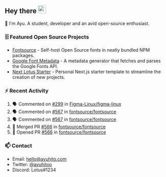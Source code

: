 ## Hey there <img src="https://media.giphy.com/media/hvRJCLFzcasrR4ia7z/giphy.gif" width="25" height="25">

📝 I'm Ayu. A student, developer and an avid open-source enthusiast.

### 🗄 Featured Open Source Projects

- [Fontsource](https://github.com/fontsource/fontsource) - Self-host Open Source fonts in neatly bundled NPM packages.
- [Google Font Metadata](https://github.com/fontsource/google-font-metadata) - A metadata generator that fetches and parses the Google Fonts API.
- [Next Lotus Starter](https://github.com/DecliningLotus/next-lotus-starter) - Personal Next.js starter template to streamline the creation of new projects.

### ⚡ Recent Activity

<!--START_SECTION:activity-->

1. 🗣 Commented on [#299](https://github.com/Figma-Linux/figma-linux/issues/299) in [Figma-Linux/figma-linux](https://github.com/Figma-Linux/figma-linux)
2. 🗣 Commented on [#567](https://github.com/fontsource/fontsource/issues/567) in [fontsource/fontsource](https://github.com/fontsource/fontsource)
3. 🗣 Commented on [#567](https://github.com/fontsource/fontsource/issues/567) in [fontsource/fontsource](https://github.com/fontsource/fontsource)
4. 🎉 Merged PR [#566](https://github.com/fontsource/fontsource/pull/566) in [fontsource/fontsource](https://github.com/fontsource/fontsource)
5. 💪 Opened PR [#566](https://github.com/fontsource/fontsource/pull/566) in [fontsource/fontsource](https://github.com/fontsource/fontsource)
<!--END_SECTION:activity-->

### 📫 Contact

- Email: hello@ayuhito.com
- Twitter: [@ayuhitoo](https://twitter.com/ayuhitoo)
- Discord: Lotus#1234
